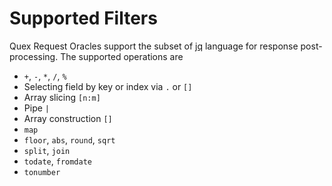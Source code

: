 # Supported Filters

Quex Request Oracles support the subset of [jq](https://jqlang.github.io/jq/manual/) language for response post-processing. The supported operations are

+ `+`, `-`, `*`, `/`, `%`
+ Selecting field by key or index via `.` or `[]`
+ Array slicing `[n:m]`
+ Pipe `|`
+ Array construction `[]`
+ `map`
+ `floor`, `abs`, `round`, `sqrt`
+ `split`, `join`
+ `todate`, `fromdate`
+ `tonumber`
